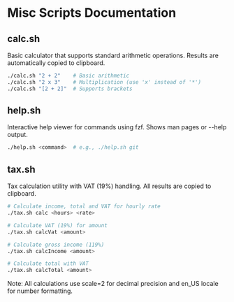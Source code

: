 # Misc Scripts Documentation

## calc.sh
Basic calculator that supports standard arithmetic operations. Results are automatically copied to clipboard.

```bash
./calc.sh "2 + 2"    # Basic arithmetic
./calc.sh "2 x 3"    # Multiplication (use 'x' instead of '*')
./calc.sh "[2 + 2]"  # Supports brackets
```

## help.sh
Interactive help viewer for commands using fzf. Shows man pages or --help output.

```bash
./help.sh <command>  # e.g., ./help.sh git
```

## tax.sh
Tax calculation utility with VAT (19%) handling. All results are copied to clipboard.

```bash
# Calculate income, total and VAT for hourly rate
./tax.sh calc <hours> <rate>

# Calculate VAT (19%) for amount
./tax.sh calcVat <amount>

# Calculate gross income (119%)
./tax.sh calcIncome <amount>

# Calculate total with VAT
./tax.sh calcTotal <amount>
```

Note: All calculations use scale=2 for decimal precision and en_US locale for number formatting.
